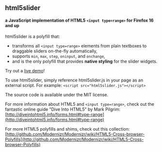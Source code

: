 ## html5slider

#### a JavaScript implementation of HTML5 `<input type=range>` for Firefox 16 and up

html5slider is a polyfill that:
* transforms all `<input type=range>` elements from plain textboxes to draggable sliders on-the-fly automatically,
* supports `min`, `max`, `step`, `oninput`, and `onchange`,
* and is the only polyfill that provides **native styling** for the slider widgets.

Try out a [live demo](http://fryn.github.io/html5slider/)!

To use html5slider, simply reference html5slider.js in your page as an external script. For example:
`<script src="html5slider.js"></script>`

The source code is available under the MIT license.

For more information about HTML5 and `<input type=range>`, check out the
fantastic online guide "Dive Into HTML5" by Mark Pilgrim:
[http://diveintohtml5.info/forms.html#type-range](http://diveintohtml5.info/forms.html#type-range)

For more HTML5 polyfills and shims, check out this collection:
[http://github.com/Modernizr/Modernizr/wiki/HTML5-Cross-browser-Polyfills](http://github.com/Modernizr/Modernizr/wiki/HTML5-Cross-browser-Polyfills)
